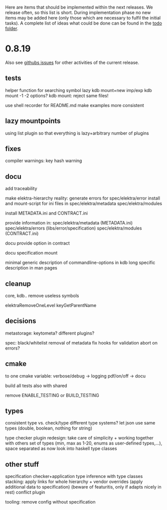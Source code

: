 Here are items that should be implemented within the next releases.
We release often, so this list is short.
During implementation phase no new items may be added here (only
those which are necessary to fulfil the initial tasks).
A complete list of ideas what could be done can be found in the
[todo folder](.).



# 0.8.19

Also see [githubs issues](http://git.libelektra.org/issues)
for other activities of the current release.

## tests

helper function for searching symbol
lazy kdb mount+new imp/exp
kdb mount -1 -2 options?
kdb mount: reject same files!

use shell recorder for README.md
	make examples more consistent

## lazy mountpoints

using list plugin
so that everything is lazy+arbitrary number of plugins

## fixes

compiler warnings:
	key hash warning

## docu

add traceability

make elektra-hierarchy reality:
	generate errors for spec/elektra/error
	install and mount-script for ini files in spec/elektra/metadata spec/elektra/modules

install METADATA.ini and CONTRACT.ini

provide information in:
	spec/elektra/metadata (METADATA.ini)
	spec/elektra/errors (libs/error/specification)
	spec/elektra/modules (CONTRACT.ini)


docu provide option in contract

docu specification mount

minimal generic description of commandline-options in kdb
	long specific description in man pages

## cleanup

core, kdb.. remove useless symbols

elektraRemoveOneLevel
keyGetParentName

## decisions

metastorage:
	keytometa?
	different plugins?

spec:
	black/whitelist
	removal of metadata
	fix hooks for validation
	abort on errors?


## cmake

to one cmake variable:
	verbose/debug -> logging
	pdf/on/off -> docu

build all tests also with shared

remove ENABLE_TESTING or BUILD_TESTING


## types

consistent type vs. check/type
different type systems?
let json use same types (double, boolean, nothing for string)

type checker plugin redesign: take care of simplicity + working together with others
	set of types (min, max as 1-20, enums as user-defined types,...), space separated as now
	look into haskell type classes


## other stuff

specification checker+application
	type inference with type classes
	stacking: apply links for whole hierarchy
	+ vendor overrides (apply additional data to specification)
	(beware of featuritis, only if adapts nicely in rest)
	conflict plugin

tooling:
	remove config without specification






